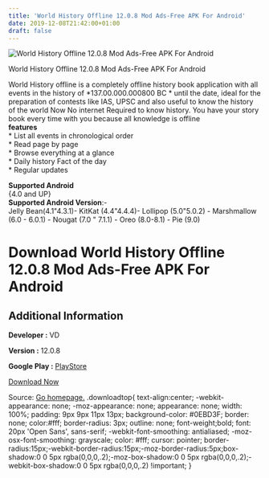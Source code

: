 ```yaml
---
title: 'World History Offline 12.0.8 Mod Ads-Free APK For Android'
date: 2019-12-08T21:42:00+01:00
draft: false
---
```


![World History Offline 12.0.8 Mod Ads-Free APK For Android](https://i0.wp.com/apkhome.net/wp-content/uploads/2019/12/World-History-Offline-12.0.8-Mod-Ads-Free.png "World History Offline 12.0.8 Mod Ads-Free APK For Android")

  

World History Offline 12.0.8 Mod Ads-Free APK For Android

World History offline is a completely offline history book application with all events in the history of \*137.00.000.000800 BC \* until the date, ideal for the preparation of contests like IAS, UPSC and also useful to know the history of the world Now No internet Required to know history. You have your story book every time with you because all knowledge is offline  
**features**  
\* List all events in chronological order  
\* Read page by page  
\* Browse everything at a glance  
\* Daily history Fact of the day  
\* Regular updates

**Supported Android**  
{4.0 and UP}  
**Supported Android Version**:-  
Jelly Bean(4.1"4.3.1)- KitKat (4.4"4.4.4)- Lollipop (5.0"5.0.2) - Marshmallow (6.0 - 6.0.1) - Nougat (7.0 " 7.1.1) - Oreo (8.0-8.1) - Pie (9.0)

Download World History Offline 12.0.8 Mod Ads-Free APK For Android
==================================================================

Additional Information
----------------------

**Developer :** VD

**Version :** 12.0.8

**Google Play :** [PlayStore](https://play.google.com/store/apps/details?id=com.vd.worldhistory)

  

[Download Now](https://store4app.co/post/world-history-offline-12-0-8-mod-ads-free-apk-for-android_1575837696)

  
Source: [Go homepage.](https://store4app.co/post/world-history-offline-12-0-8-mod-ads-free-apk-for-android_1575837696) .downloadtop{ text-align:center; -webkit-appearance: none; -moz-appearance: none; appearance: none; width: 100%; padding: 9px 9px 11px 13px; background-color: #0EBD3F; border: none; color:#fff; border-radius: 3px; outline: none; font-weight;bold; font: 20px 'Open Sans', sans-serif; -webkit-font-smoothing: antialiased; -moz-osx-font-smoothing: grayscale; color: #fff; cursor: pointer; border-radius:15px;-webkit-border-radius:15px;-moz-border-radius:5px;box-shadow:0 0 5px rgba(0,0,0,.2);-moz-box-shadow:0 0 5px rgba(0,0,0,.2);-webkit-box-shadow:0 0 5px rgba(0,0,0,.2) !important; }